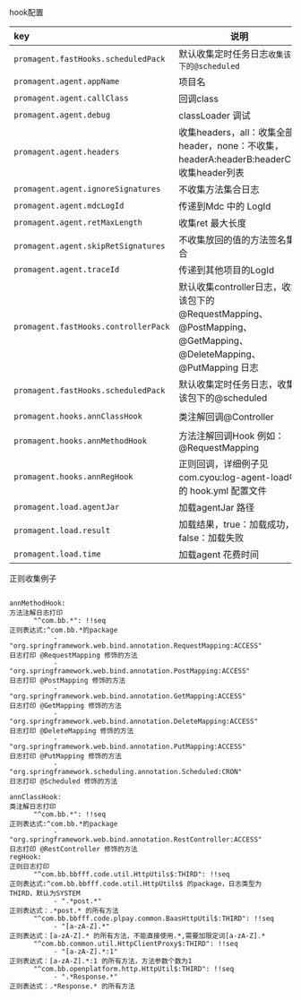 hook配置

| key                                   | 说明                                                         | 默认值                       |
| :------------------------------------ | ------------------------------------------------------------ | ---------------------------- |
| `promagent.fastHooks.scheduledPack`   | 默认收集定时任务日志`收集该包下的@scheduled`                 | null                         |
| `promagent.agent.appName`               | 项目名                                                       | appName                      |
| `promagent.agent.callClass`             | 回调class                                                    | `com.cyou.agent.core.Logger` |
| `promagent.agent.debug`                 | classLoader 调试                                             | false                        |
| `promagent.agent.headers`             | 收集headers，all：收集全部header，none：不收集，headerA:headerB:headerC：收集header列表 | `Arrays.asList<"none">`        |
| `promagent.agent.ignoreSignatures`      | 不收集方法集合日志                                           | `new ArrayList<String>`        |
| `promagent.agent.mdcLogId`            | 传递到Mdc 中的 LogId                                         | access_id                    |
| `promagent.agent.retMaxLength`        | 收集ret 最大长度                                             | 默认20480                    |
| `promagent.agent.skipRetSignatures`   | 不收集放回的值的方法签名集合                                 | `new ArrayList<String>`        |
| `promagent.agent.traceId`             | 传递到其他项目的LogId                                        | X-REQUEST-ID                 |
| `promagent.fastHooks.controllerPack ` | 默认收集controller日志，收集该包下的@RequestMapping、@PostMapping、@GetMapping、@DeleteMapping、@PutMapping 日志 | null                         |
| `promagent.fastHooks.scheduledPack`   | 默认收集定时任务日志，收集该包下的@scheduled                 | null                         |
| `promagent.hooks.annClassHook`          | 类注解回调@Controller                                        | `new HashMap<String,List<String>>`               |
| `promagent.hooks.annMethodHook`         | 方法注解回调Hook 例如：@RequestMapping                       | `new HashMap<String,List<String>>`               |
| `promagent.hooks.annRegHook`            | 正则回调，详细例子见 com.cyou:log-agent-load中的 hook.yml 配置文件 | `new HashMap<String,List<String>>`               |
| `promagent.load.agentJar`               | 加载agentJar 路径                                            | null                         |
| `promagent.load.result`                 | 加载结果，true：加载成功，false：加载失败                    | false                        |
| `promagent.load.time`                   | 加载agent 花费时间                                           | -1                           |



正则收集例子
```

annMethodHook:                                                                      方法注解日志打印
      "^com.bb.*": !!seq                                                            正则表达式:^com.bb.*的package
           - "org.springframework.web.bind.annotation.RequestMapping:ACCESS"        日志打印 @RequestMapping 修饰的方法
           - "org.springframework.web.bind.annotation.PostMapping:ACCESS"           日志打印 @PostMapping 修饰的方法
           - "org.springframework.web.bind.annotation.GetMapping:ACCESS"            日志打印 @GetMapping 修饰的方法
           - "org.springframework.web.bind.annotation.DeleteMapping:ACCESS"         日志打印 @DeleteMapping 修饰的方法
           - "org.springframework.web.bind.annotation.PutMapping:ACCESS"            日志打印 @PutMapping 修饰的方法
           - "org.springframework.scheduling.annotation.Scheduled:CRON"             日志打印 @Scheduled 修饰的方法

annClassHook:                                                                       类注解日志打印
      "^com.bb.*": !!seq                                                            正则表达式:^com.bb.*的package
           - "org.springframework.web.bind.annotation.RestController:ACCESS"        日志打印 @RestController 修饰的方法
regHook:                                                                            正则日志打印
      "^com.bb.bbfff.code.util.HttpUtils$:THIRD": !!seq                             正则表达式:^com.bb.bbfff.code.util.HttpUtils$ 的package，日志类型为 THIRD，默认为SYSTEM
           - ".*post.*"                                                             正则表达式：.*post.* 的所有方法
      "^com.bb.bbfff.code.plpay.common.BaasHttpUtil$:THIRD": !!seq
           - "[a-zA-Z].*"                                                           正则表达式：[a-zA-Z].* 的所有方法，不能直接使用.*,需要加限定词[a-zA-Z].*
      "^com.bb.common.util.HttpClientProxy$:THIRD": !!seq
           - "[a-zA-Z].*:1"                                                         正则表达式：[a-zA-Z].*:1 的所有方法，方法参数个数为1
      "^com.bb.openplatform.http.HttpUtil$:THIRD": !!seq
           - ".*Response.*"                                                         正则表达式：.*Response.* 的所有方法
```

